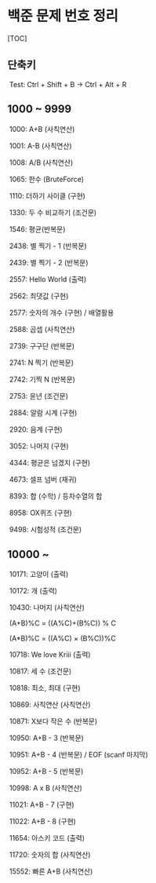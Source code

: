 # 백준 문제 번호 정리

[TOC]

## 단축키

​	Test: Ctrl + Shift + B -> Ctrl + Alt + R

## 1000 ~ 9999

​	1000: A+B (사칙연산)

​	1001: A-B (사칙연산)

​	1008: A/B (사칙연산)

​	1065: 한수 (BruteForce)

​	1110: 더하기 사이클 (구현)

​	1330: 두 수 비교하기 (조건문)

​	1546: 평균(반복문)

​	2438: 별 찍기 - 1 (반복문)

​	2439: 별 찍기 - 2 (반복문)

​	2557: Hello World (출력)

​	2562: 최댓값 (구현)

​	2577: 숫자의 개수 (구현) / 배열활용

​	2588: 곱셉 (사칙연산)

​	2739: 구구단 (반복문)

​	2741: N 찍기 (반복문)

​	2742: 기찍 N (반복문)

​	2753: 윤년 (조건문)

​	2884: 알람 시계 (구현)

​	2920: 음계 (구현)

​	3052: 나머지 (구현)

​	4344: 평균은 넘겠지 (구현)

​	4673: 셀프 넘버 (재귀)

​	8393: 합 (수학) / 등차수열의 합

​	8958: OX퀴즈 (구현)

​	9498: 시험성적 (조건문)

## 10000 ~

​	10171: 고양이 (출력)

​	10172: 개 (출력)

​	10430: 나머지 (사칙연산)

​		(A+B)%C = ((A%C)+(B%C)) % C

​		(A*B)%C = ((A%C) × (B%C))%C

​	10718: We love Kriii (출력)

​	10817: 세 수 (조건문)

​	10818: 최소, 최대 (구현)

​	10869: 사칙연산 (사칙연산)

​	10871: X보다 작은 수 (반복문)

​	10950: A+B - 3 (반복문)

​	10951: A+B - 4 (반복문)	/ EOF (scanf 마지막)

​	10952: A+B - 5 (반복문)

​	10998: A x B (사칙연산)

​	11021: A+B - 7 (구현)

​	11022: A+B - 8 (구현)

​	11654: 아스키 코드 (출력)

​	11720: 숫자의 합 (사칙연산)

​	15552: 빠른 A+B (사칙연산)